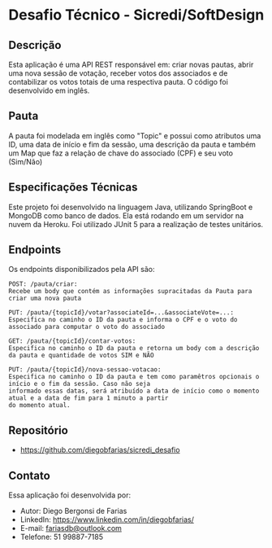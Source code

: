 # Desafio Técnico - Sicredi/SoftDesign

## Descrição

Esta aplicação é uma API REST responsável em: criar novas pautas, abrir uma nova sessão de votação, receber votos dos
associados e de contabilizar os votos totais de uma respectiva pauta. O código foi desenvolvido em inglês.

## Pauta

A pauta foi modelada em inglês como "Topic" e possui como atributos uma ID, uma data de início e fim da sessão, uma
descrição da pauta e também um Map que faz a relação de chave do associado (CPF) e seu voto (Sim/Não)

## Especificações Técnicas

Este projeto foi desenvolvido na linguagem Java, utilizando SpringBoot e MongoDB como banco de dados. Ela está rodando
em um servidor na nuvem da Heroku. Foi utilizado JUnit 5 para a realização de testes unitários.

## Endpoints

Os endpoints disponibilizados pela API são:

    POST: /pauta/criar:
    Recebe um body que contém as informações supracitadas da Pauta para criar uma nova pauta

    PUT: /pauta/{topicId}/votar?associateId=...&associateVote=...:
    Especifica no caminho o ID da pauta e informa o CPF e o voto do associado para computar o voto do associado

    GET: /pauta/{topicId}/contar-votos:
    Especifica no caminho o ID da pauta e retorna um body com a descrição da pauta e quantidade de votos SIM e NÃO

    PUT: /pauta/{topicId}/nova-sessao-votacao:
    Especifica no caminho o ID da pauta e tem como paramêtros opcionais o início e o fim da sessão. Caso não seja 
    informado essas datas, será atribuído a data de início como o momento atual e a data de fim para 1 minuto a partir
    do momento atual.

## Repositório

- https://github.com/diegobfarias/sicredi_desafio

## Contato

Essa aplicação foi desenvolvida por:

- Autor: Diego Bergonsi de Farias
- LinkedIn: https://www.linkedin.com/in/diegobfarias/
- E-mail: fariasdb@outlook.com
- Telefone: 51 99887-7185